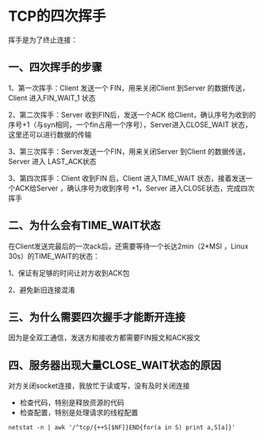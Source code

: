 # TCP的四次挥手

挥手是为了终止连接：

## 一、四次挥手的步骤

1、第一次挥手：Client 发送一个 FIN，用来关闭Client 到Server 的数据传送，Client 进入FIN_WAIT_1 状态

2、第二次挥手：Server 收到FIN后，发送一个ACK 给Client，确认序号为收到的序号+1（与syn相同，一个fin占用一个序号），Server进入CLOSE_WAIT 状态，这里还可以进行数据的传输

3、第三次挥手：Server发送一个FIN，用来关闭Server 到Client 的数据传送，Server 进入 LAST_ACK状态

3、第四次挥手：Client 收到FIN 后，Client 进入TIME_WAIT 状态，接着发送一个ACK给Server ，确认序号为收到序号 +1，Server 进入CLOSE状态，完成四次挥手

## 二、为什么会有TIME_WAIT状态

在Client发送完最后的一次ack后，还需要等待一个长达2min（2*MSI ，Linux 30s）的TIME_WAIT的状态：

1、保证有足够的时间让对方收到ACK包

2、避免新旧连接混淆

## 三、为什么需要四次握手才能断开连接

因为是全双工通信，发送方和接收方都需要FIN报文和ACK报文

## 四、服务器出现大量CLOSE_WAIT状态的原因

对方关闭socket连接，我放忙于读或写，没有及时关闭连接

- 检查代码，特别是释放资源的代码
- 检查配置，特别是处理请求的线程配置

```shell
netstat -n | awk '/^tcp/{++S[$NF]}END{for(a in S) print a,S[a]}'
```

